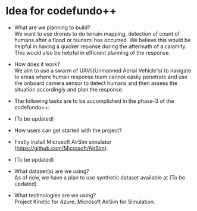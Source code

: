 # Idea for codefundo++

- What are we planning to build?
</br>We want to use drones to do terrain mapping, detection of count of humans after a flood or tsunami has occurred. We believe this would be helpful in having a quicker reponse during the aftermath of a calamity. This would also be helpful in efficient planning of the response. <br> 

- How does it work?
</br>We aim to use a swarm of UAVs(Unmanned Aerial Vehicle's) to navigate to areas where human response team cannot easily penetrate and use the onboard camera sensor to detect humans and then assess the situation accordingly and plan the response.<br>
- The following tasks are to be accomplished in the phase-3 of the codefundo++:
- (To be updated)

- How users can get started with the project?
- Firstly install Microsoft AirSim simulator (https://github.com/Microsoft/AirSim).
- (To be updated)

- What dataset(s) are we using?
</br>As of now, we have a plan to use synthetic dataset available at (To be updated).<br>
- What technologies are we using?
</br> Project Kinetic for Azure, Microsoft AirSim for Simulation.<br>
